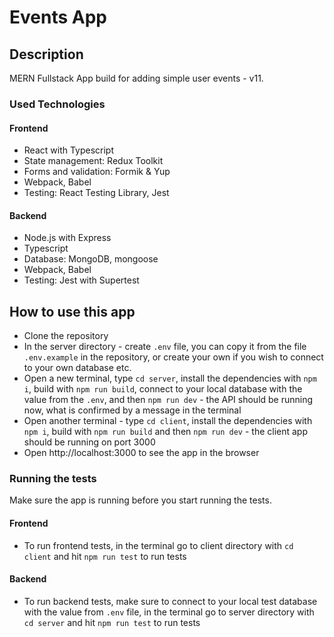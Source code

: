 # Events App

## Description

MERN Fullstack App build for adding simple user events - v11.

### Used Technologies

#### Frontend

- React with Typescript
- State management: Redux Toolkit
- Forms and validation: Formik & Yup
- Webpack, Babel
- Testing: React Testing Library, Jest

#### Backend

- Node.js with Express
- Typescript
- Database: MongoDB, mongoose
- Webpack, Babel
- Testing: Jest with Supertest

## How to use this app

- Clone the repository
- In the server directory - create `.env` file, you can copy it from the file `.env.example` in the repository, or create your own if you wish to connect to your own database etc.
- Open a new terminal, type `cd server`, install the dependencies with `npm i`, build with `npm run build`, connect to your local database with the value from the `.env`, and then `npm run dev` - the API should be running now, what is confirmed by a message in the terminal
- Open another terminal - type `cd client`, install the dependencies with `npm i`, build with `npm run build` and then `npm run dev` - the client app should be running on port 3000
- Open http://localhost:3000 to see the app in the browser

### Running the tests

Make sure the app is running before you start running the tests.

#### Frontend

- To run frontend tests, in the terminal go to client directory with `cd client` and hit `npm run test` to run tests

#### Backend

- To run backend tests, make sure to connect to your local test database with the value from `.env` file, in the terminal go to server directory with `cd server` and hit `npm run test` to run tests
